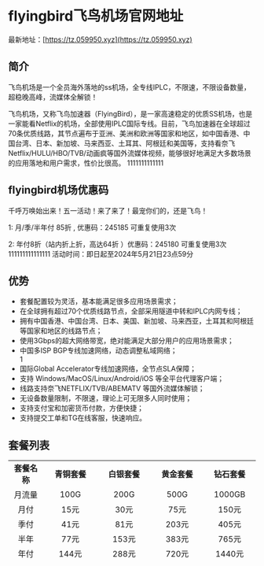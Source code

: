 # flyingbird飞鸟机场官网地址

最新地址：[https://tz.059950.xyz](https://tz.059950.xyz)

## 简介

飞鸟机场是一个全员海外落地的ss机场，全专线IPLC，不限速，不限设备数量，超稳晚高峰，流媒体全解锁！

飞鸟机场，又称飞鸟加速器（FlyingBird），是一家高速稳定的优质SS机场，也是一家能看Netflix的机场，全部使用IPLC国际专线。目前，飞鸟加速器在全球超过70条优质线路，其节点遍布于亚洲、美洲和欧洲等国家和地区，如中国香港、中国台湾、日本、新加坡、马来西亚、土耳其、阿根廷和美国等，支持看奈飞Netflix/HULU/HBO/TVB/动画疯等国外流媒体视频，能够很好地满足大多数场景的应用落地和用户需求，性价比很高。
1111111111111
## flyingbird机场优惠码

千呼万唤始出来！五一活动！来了来了！最宠你们的，还是飞鸟！

1: 月/季/半年付 85折 , 优惠码：245185 可重复使用3次

2: 年付8折（站内折上折，高达64折 ）优惠码：245180 可重复使用3次
111111111111111
活动时间：即日起至2024年5月21日23点59分

## 优势

<ul>
<li>套餐配置较为灵活，基本能满足很多应用场景需求；</li>
<li>在全球拥有超过70个优质线路节点，全部采用隧道中转和IPLC内网专线；</li>
<li>拥有中国香港、中国台湾、日本、美国、新加坡、马来西亚，土耳其和阿根廷等国家和地区的线路节点；</li>
<li>使用3Gbps的超大网络带宽，绝对能满足大部分用户的应用场景需求；</li>
<li>中国多ISP BGP专线加速网络，动态调整私域网络；</li>1
<li>国际Global Accelerator专线加速网络，全节点SLA保障；</li>
<li>支持 Windows/MacOS/Linux/Android/iOS 等全平台代理客户端；</li>
<li>线路支持奈飞NETFLIX/TVB/ABEMATV 等国外流媒体解锁；</li>
<li>无设备数量限制，不限速，理论上可无限多人同时使用；</li>
<li>支持支付宝和加密货币付款，方便快捷；</li>
<li>支持提交工单和TG在线客服，快速响应。</li>
</ul>

## 套餐列表

<table style="border-collapse: collapse; width: 100%; height: 201px;">
<tbody>
<tr style="height: 26px;">
<td style="width: 11.2726%; text-align: center; height: 26px;"><strong>套餐名称</strong></td>
<td style="width: 17.2596%; text-align: center; height: 26px;"><strong>青铜套餐</strong></td>
<td style="width: 17.1843%; text-align: center; height: 26px;"><strong>白银套餐</strong></td>
<td style="width: 16.8587%; text-align: center; height: 26px;"><strong>黄金套餐</strong></td>
<td style="width: 16.7585%; text-align: center;"><strong>钻石套餐</strong></td>
</tr>
<tr style="height: 26px;">
<td style="width: 11.2726%; text-align: center; height: 26px;">月流量</td>
<td style="width: 17.2596%; text-align: center; height: 26px;">100G</td>
<td style="width: 17.1843%; text-align: center; height: 26px;">200G</td>
<td style="width: 16.8587%; text-align: center; height: 26px;">500G</td>
<td style="width: 16.7585%; text-align: center;">1000GB</td>
</tr>
<tr style="height: 26px;">
<td style="width: 11.2726%; text-align: center; height: 26px;">月付</td>
<td style="width: 17.2596%; text-align: center; height: 26px;">15元</td>
<td style="width: 17.1843%; text-align: center; height: 26px;">30元</td>
<td style="width: 16.8587%; text-align: center; height: 26px;">75元</td>
<td style="width: 16.7585%; text-align: center;">150元</td>
</tr>
<tr style="height: 26px;">
<td style="width: 11.2726%; text-align: center; height: 26px;">季付</td>
<td style="width: 17.2596%; text-align: center; height: 26px;">41元</td>
<td style="width: 17.1843%; text-align: center; height: 26px;">81元</td>
<td style="width: 16.8587%; text-align: center; height: 26px;">203元</td>
<td style="width: 16.7585%; text-align: center;">405元</td>
</tr>
<tr>
<td style="width: 11.2726%; text-align: center;">半年</td>
<td style="width: 17.2596%; text-align: center;">77元</td>
<td style="width: 17.1843%; text-align: center;">153元</td>
<td style="width: 16.8587%; text-align: center;">383元</td>
<td style="width: 16.7585%; text-align: center;">765元</td>
</tr>
<tr style="height: 26px;">
<td style="width: 11.2726%; text-align: center; height: 26px;">年付</td>
<td style="width: 17.2596%; text-align: center; height: 26px;">144元</td>
<td style="width: 17.1843%; text-align: center; height: 26px;">288元</td>
<td style="width: 16.8587%; text-align: center; height: 26px;">720元</td>
<td style="width: 16.7585%; text-align: center;">1440元</td>
</tr>
<tr>
<td style="width: 11.2726%; text-align: center;">套餐详情</td>
<td style="text-align: left; width: 51.3026%;" colspan="4">每 30 天重置流量，不限制客户端数量，不限制速度，支持所有节点线路，多数流媒体解锁，快速客服响应，全平台客户端。</td>
</tr>
</tbody>
</table>
